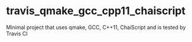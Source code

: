 # travis_qmake_gcc_cpp11_chaiscript
Minimal project that uses qmake, GCC, C++11, ChaiScript and is tested by Travis CI
